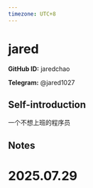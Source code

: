 ```yaml
---
timezone: UTC+8
---
```


# jared

**GitHub ID:** jaredchao

**Telegram:** @jared1027

## Self-introduction

一个不想上班的程序员

## Notes

<!-- Content_START -->

# 2025.07.29


<!-- Content_END -->
